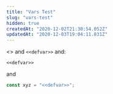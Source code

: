 ```yaml
---
title: "Vars Test"
slug: "vars-test"
hidden: true
createdAt: "2020-12-02T21:30:54.052Z"
updatedAt: "2020-12-03T19:04:11.831Z"
---
```

<<defvar>> and `<<defvar>>` and:

```
<<defvar>>
```

and

```js
const xyz = "<<defvar>>";
```